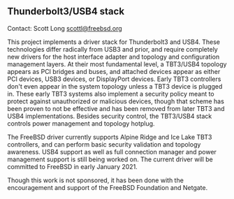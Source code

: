 ## Thunderbolt3/USB4 stack ##

Contact: Scott Long <scottl@freebsd.org>  

This project implements a driver stack for Thunderbolt3 and USB4.  These
technologies differ radically from USB3 and prior, and require completely new
drivers for the host interface adapter and topology and configuration
management layers.  At their most fundamental level, a TBT3/USB4 topology
appears as PCI bridges and buses, and attached devices appear as either PCI
devices, USB3 devices, or DisplayPort devices.  Early TBT3 controllers don't
even appear in the system topology unless a TBT3 device is plugged in.  These
early TBT3 systems also implement a security policy meant to protect against
unauthorized or malicious devices, though that scheme has been proven to not
be effective and has been removed from later TBT3 and USB4 implementations.
Besides security control, the TBT3/USB4 stack controls power management and
topology hotplug.

The FreeBSD driver currently supports Alpine Ridge and Ice Lake TBT3
controllers, and can perform basic security validation and topology awareness. 
USB4 support as well as full connection manager and power management support is
still being worked on.  The current driver will be committed to FreeBSD in
early January 2021.

Though this work is not sponsored, it has been done with the encouragement and
support of the FreeBSD Foundation and Netgate.
